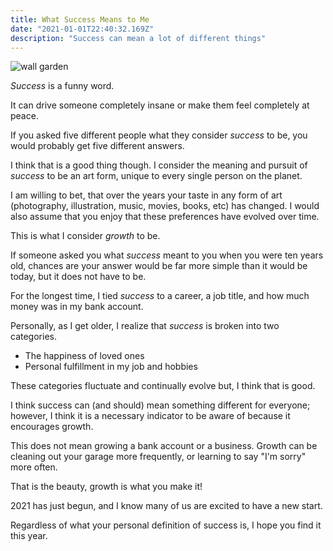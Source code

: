 ```yaml
---
title: What Success Means to Me
date: "2021-01-01T22:40:32.169Z"
description: "Success can mean a lot of different things"
---
```


![wall garden](https://i.imgur.com/kIHFVQD.jpg)

_Success_ is a funny word.

It can drive someone completely insane or make them feel completely at peace.

If you asked five different people what they consider _success_ to be, you would probably get five different answers.

I think that is a good thing though. I consider the meaning and pursuit of _success_ to be an art form, unique to every single person on the planet.

I am willing to bet, that over the years your taste in any form of art (photography, illustration, music, movies, books, etc) has changed. I would also assume that you enjoy that these preferences have evolved over time.

This is what I consider _growth_ to be.

If someone asked you what _success_ meant to you when you were ten years old, chances are your answer would be far more simple than it would be today, but it does not have to be.

For the longest time, I tied _success_ to a career, a job title, and how much money was in my bank account.

Personally, as I get older, I realize that _success_ is broken into two categories.

- The happiness of loved ones
- Personal fulfillment in my job and hobbies

These categories fluctuate and continually evolve but, I think that is good.

I think success can (and should) mean something different for everyone; however, I think it is a necessary indicator to be aware of because it encourages growth.

This does not mean growing a bank account or a business. Growth can be cleaning out your garage more frequently, or learning to say "I'm sorry" more often.

That is the beauty, growth is what you make it!

2021 has just begun, and I know many of us are excited to have a new start.

Regardless of what your personal definition of success is, I hope you find it this year.
